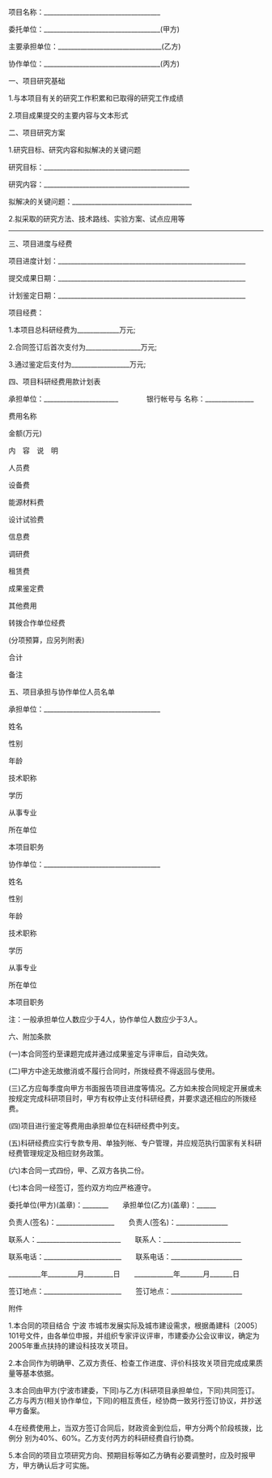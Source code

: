 
 


项目名称：____________________________________


委托单位：____________________________________(甲方)


主要承担单位：________________________________(乙方)


协作单位：____________________________________(丙方)


一、项目研究基础


1.与本项目有关的研究工作积累和已取得的研究工作成绩


2.项目成果提交的主要内容与文本形式


二、项目研究方案


1.研究目标、研究内容和拟解决的关键问题


研究目标：_____________________________________________


研究内容：_____________________________________________


拟解决的关键问题：_____________________________________


2.拟采取的研究方法、技术路线、实验方案、试点应用等


_______________________________________________________


三、项目进度与经费


项目进度计划：__________________________________________________________


提交成果日期：__________________________________________________________


计划鉴定日期：__________________________________________________________


项目经费：


1.本项目总科研经费为_____________万元;


2.合同签订后首次支付为_________________万元;


3.通过鉴定后支付为__________________万元;


四、项目科研经费用款计划表


承担单位：_______________________　　　　银行帐号与 名称：_______________


费用名称


金额(万元)


内　容　说　明


人员费


设备费


能源材料费


设计试验费


信息费


调研费


租赁费


成果鉴定费


其他费用


转拨合作单位经费


(分项预算，应另列附表)


合计


备注


五、项目承担与协作单位人员名单


承担单位：____________________________________


姓名


性别


年龄


技术职称


学历


从事专业


所在单位


本项目职务


协作单位：____________________________________



 

  

   
姓名

   
性别

   
年龄

   
技术职称

   
学历

   
从事专业

   
所在单位

   
本项目职务

  

  

   



   



   



   



   



   



   



   



  

  

   



   



   



   



   



   



   



   



  

  

   



   



   



   



   



   



   



   



  

  

   



   



   



   



   



   



   



   



  

  

   



   



   



   



   



   



   



   



  

  

   



   



   



   



   



   



   



   



  

 




注：一般承担单位人数应少于4人，协作单位人数应少于3人。


六、附加条款


(一)本合同签约至课题完成并通过成果鉴定与评审后，自动失效。


(二)甲方中途无故撤消或不履行合同时，所拨经费不得返回与使用。


(三)乙方应每季度向甲方书面报告项目进度等情况。乙方如未按合同规定开展或未按规定完成科研项目时，甲方有权停止支付科研经费，并要求退还相应的所拨经费。


(四)项目进行鉴定等费用由承担单位在科研经费中列支。


(五)科研经费应实行专款专用、单独列帐、专户管理，并应规范执行国家有关科研经费管理规定及相应财务政策。


(六)本合同一式四份，甲、乙双方各执二份。


(七)本合同一经签订，签约双方均应严格遵守。


委托单位(甲方)(盖章)：________　　承担单位(乙方)(盖章)：______


负责人(签名)：__________________　　负责人(签名)：________________


联系人：__________________________　　联系人：________________________


联系电话：________________________　　联系电话：______________________


__________年_________月_________日　　____________年_______月_______日


签订地点：________________________　　签订地点：______________________


附件


1.本合同的项目结合
宁波
市城市发展实际及城市建设需求，根据甬建科〔2005〕101号文件，由各单位申报，并组织专家评议评审，市建委办公会议审议，确定为2005年重点扶持的建设科技攻关项目。


2.本合同作为明确甲、乙双方责任、检查工作进度、评价科技攻关项目完成成果质量等基本依据。


3.本合同由甲方(宁波市建委，下同)与乙方(科研项目承担单位，下同)共同签订。乙方与丙方(相关协作单位，下同)的相互责任，经协商一致另行签订协议，并抄送甲方备案。


4.在经费使用上，当双方签订合同后，财政资金到位后，甲方分两个阶段核拨，比例分 别为40%、60%。乙方支付丙方的科研经费自行协商。


5.本合同的项目立项研究方向、预期目标等如乙方确有必要调整时，应及时报甲方，甲方确认后才可实施。




 


 

 
 
 
 
 
  


  
 

  


  


  
 
 
 
 

